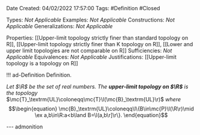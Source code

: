<br />
<br />

Date Created: 04/02/2022 17:57:00
Tags: #Definition #Closed 

Types: _Not Applicable_
Examples: _Not Applicable_
Constructions: _Not Applicable_
Generalizations: _Not Applicable_

Properties: [[Upper-limit topology strictly finer than standard topology on R]], [[Upper-limit topology strictly finer than K topology on R]], [[Lower and upper limit topologies are not comparable on R]]
Sufficiencies: _Not Applicable_
Equivalences: _Not Applicable_
Justifications: [[Upper-limit topology is a topology on R]]

!!! ad-Definition Definition.

_Let $\R$ be the set of real numbers. The **upper-limit topology on $\R$** is the topology_ $\mc{T}_\textrm{UL}\coloneqq\mc{T}\l(\mc{B}_\textrm{UL}\r)$ _where_
$$\begin{equation}
    \mc{B}_\textrm{UL}\coloneqq\l\{B\in\mc{P}\l(\R\r)\mid \ex a,b\in\R:a<b\land B=\l(a,b\r]\r\}.
\end{equation}$$

--- admonition
